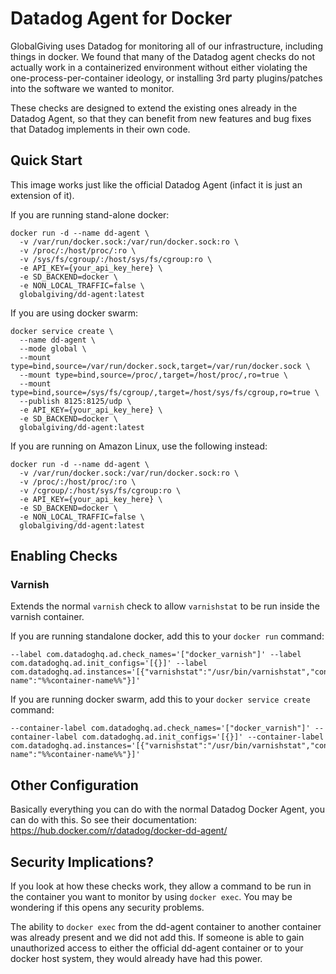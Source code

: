 # Datadog Agent for Docker
GlobalGiving uses Datadog for monitoring all of our infrastructure, including things in docker.  We found that many of the Datadog agent checks do not actually work in a containerized environment without either violating the one-process-per-container ideology, or installing 3rd party plugins/patches into the software we wanted to monitor.

These checks are designed to extend the existing ones already in the Datadog Agent, so that they can benefit from new features and bug fixes that Datadog implements in their own code.

## Quick Start

This image works just like the official Datadog Agent (infact it is just an extension of it).

If you are running stand-alone docker:

```
docker run -d --name dd-agent \
  -v /var/run/docker.sock:/var/run/docker.sock:ro \
  -v /proc/:/host/proc/:ro \
  -v /sys/fs/cgroup/:/host/sys/fs/cgroup:ro \
  -e API_KEY={your_api_key_here} \
  -e SD_BACKEND=docker \
  -e NON_LOCAL_TRAFFIC=false \
  globalgiving/dd-agent:latest
```

If you are using docker swarm:

```
docker service create \
  --name dd-agent \
  --mode global \
  --mount type=bind,source=/var/run/docker.sock,target=/var/run/docker.sock \
  --mount type=bind,source=/proc/,target=/host/proc/,ro=true \
  --mount type=bind,source=/sys/fs/cgroup/,target=/host/sys/fs/cgroup,ro=true \
  --publish 8125:8125/udp \
  -e API_KEY={your_api_key_here} \
  -e SD_BACKEND=docker \
  globalgiving/dd-agent:latest
```

If you are running on Amazon Linux, use the following instead:

```
docker run -d --name dd-agent \
  -v /var/run/docker.sock:/var/run/docker.sock:ro \
  -v /proc/:/host/proc/:ro \
  -v /cgroup/:/host/sys/fs/cgroup:ro \
  -e API_KEY={your_api_key_here} \
  -e SD_BACKEND=docker \
  -e NON_LOCAL_TRAFFIC=false \
  globalgiving/dd-agent:latest
```

## Enabling Checks

### Varnish

Extends the normal `varnish` check to allow `varnishstat` to be run inside the varnish container.

If you are running standalone docker, add this to your `docker run` command:

```
--label com.datadoghq.ad.check_names='["docker_varnish"]' --label com.datadoghq.ad.init_configs='[{}]' --label com.datadoghq.ad.instances='[{"varnishstat":"/usr/bin/varnishstat","container-name":"%%container-name%%"}]'
```

If you are running docker swarm, add this to your `docker service create` command:

```
--container-label com.datadoghq.ad.check_names='["docker_varnish"]' --container-label com.datadoghq.ad.init_configs='[{}]' --container-label com.datadoghq.ad.instances='[{"varnishstat":"/usr/bin/varnishstat","container-name":"%%container-name%%"}]'
```

## Other Configuration

Basically everything you can do with the normal Datadog Docker Agent, you can do with this.  So see their documentation: https://hub.docker.com/r/datadog/docker-dd-agent/

## Security Implications?

If you look at how these checks work, they allow a command to be run in the container you want to monitor by using `docker exec`.  You may be wondering if this opens any security problems.

The ability to `docker exec` from the dd-agent container to another container was already present and we did not add this.  If someone is able to gain unauthorized access to either the official dd-agent container or to your docker host system, they would already have had this power.

